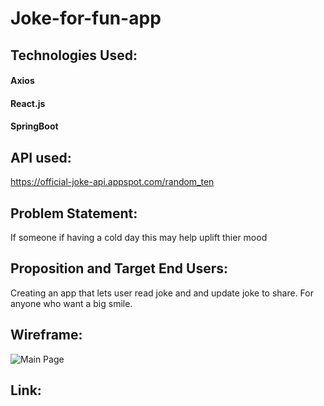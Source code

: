 # Joke-for-fun-app


## Technologies Used:
#### Axios 
#### React.js
#### SpringBoot


## API used:
https://official-joke-api.appspot.com/random_ten

## Problem Statement:
If someone if having a cold day this may help uplift thier mood

## Proposition and Target End Users:
Creating an app that lets user read joke and and update joke to share. For anyone who want a big smile.


## Wireframe:
![Main Page](../Wireframe/wireframe)

## Link:

